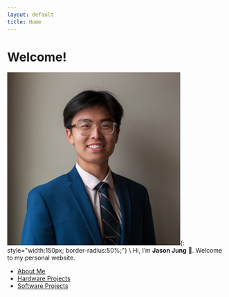 ```yaml
---
layout: default
title: Home
---
```


# Welcome!
![Jason Jung](/assets/profile.jpg){: style="width:150px; border-radius:50%;"}
\\
Hi, I’m **Jason Jung** 👋. Welcome to my personal website.

- [About Me](about.md)
- [Hardware Projects](HWprojects.md)
- [Software Projects](SWprojects.md)

